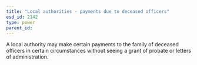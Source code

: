 ```yaml
---
title: "Local authorities - payments due to deceased officers"
esd_id: 2142
type: power
parent_id:  
---
```


A local authority may make certain payments to the family of deceased officers in certain circumstances without seeing a grant of probate or letters of administration.

